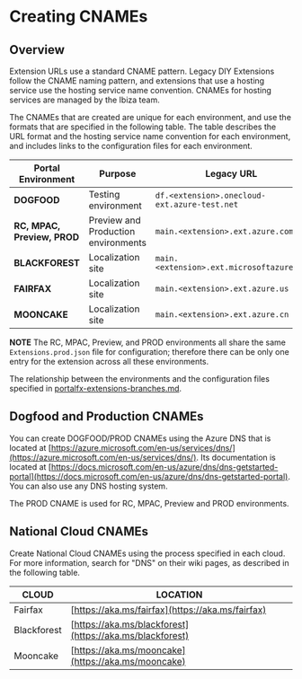 <a name="creating-cnames"></a>
# Creating CNAMEs


<a name="creating-cnames-overview"></a>
## Overview

 Extension URLs use a standard CNAME pattern. Legacy DIY Extensions follow the CNAME naming pattern, and extensions that use a hosting service use the hosting service name convention. CNAMEs for hosting services are managed by the Ibiza team. 
 
 The CNAMEs that are created are unique for each environment, and use the formats that are specified in the following table.  The table describes the URL format and the hosting service name convention for each environment, and includes links to the configuration files for each environment.

| Portal Environment           | Purpose                             | Legacy URL | Configuration File  | Hosting Service |
| ---------------------------- | ----------------------------------- | -- |  --- | --- |
| **DOGFOOD**                  | Testing environment                 | `df.<extension>.onecloud-ext.azure-test.net` |   [Extensions.dogfood.json](https://msazure.visualstudio.com/One/Azure%20Portal/_git/AzureUX-PortalFx?_a=contents&path=%2Fsrc%2FRDPackages%2FOneCloud%2FExtensions.dogfood.json&version=GBdev)  | `//hosting.onecloud.azure-test.net/{contentUnbundlerRoutePrefix}` |
| **RC, MPAC, Preview, PROD**  | Preview and Production environments | `main.<extension>.ext.azure.com` | [Extensions.prod.json](https://msazure.visualstudio.com/One/Azure%20Portal/_git/AzureUX-PortalFx?_a=contents&path=%2Fsrc%2FRDPackages%2FOneCloud%2FExtensions.prod.json&version=GBdev) 	| {contentUnbundlerRoutePrefix}.hosting.portal.azure.net/{contentUnbundlerRoutePrefix} |
| **BLACKFOREST**              | Localization site                   | `main.<extension>.ext.microsoftazure.de` | [Extensions.bf.json](https://msazure.visualstudio.com/One/Azure%20Portal/_git/AzureUX-PortalFx?_a=contents&path=%2Fsrc%2FRDPackages%2FOneCloud%2FExtensions.bf.json&version=GBdev)    |  //{contentUnbundlerRoutePrefix}.hosting.azure-api.de/{contentUnbundlerRoutePrefix} |
| **FAIRFAX**                  | Localization site                   |  `main.<extension>.ext.azure.us` | [Extensions.ff.json](https://msazure.visualstudio.com/One/Azure%20Portal/_git/AzureUX-PortalFx?_a=contents&path=%2Fsrc%2FRDPackages%2FOneCloud%2FExtensions.ff.json&version=GBdev)   |  {contentUnbundlerRoutePrefix}.hosting.azureportal.usgovcloudapi.net/{contentUnbundlerRoutePrefix |
| **MOONCAKE**                 | Localization site                   | `main.<extension>.ext.azure.cn` | [Extensions.mc.json](https://msazure.visualstudio.com/One/Azure%20Portal/_git/AzureUX-PortalFx?_a=contents&path=%2Fsrc%2FRDPackages%2FOneCloud%2FExtensions.mc.json&version=GBdev)    | {contentUnbundlerRoutePrefix}.hosting.azureportal.chinacloudapi.cn/{contentUnbundlerRoutePrefix} |                  |

**NOTE** The RC, MPAC, Preview, and PROD environments all share the same `Extensions.prod.json` file for configuration; therefore there can be only one entry for the extension across all these environments. 

The relationship between the environments and the configuration files specified in [portalfx-extensions-branches.md](portalfx-extensions-branches.md).

<a name="creating-cnames-dogfood-and-production-cnames"></a>
## Dogfood and Production CNAMEs

You can create DOGFOOD/PROD CNAMEs using the Azure DNS that is located at
 [https://azure.microsoft.com/en-us/services/dns/](https://azure.microsoft.com/en-us/services/dns/). Its documentation is located at  [https://docs.microsoft.com/en-us/azure/dns/dns-getstarted-portal](https://docs.microsoft.com/en-us/azure/dns/dns-getstarted-portal).  You can also use any DNS hosting system.

The PROD CNAME is used for RC, MPAC, Preview and PROD environments.

<a name="creating-cnames-national-cloud-cnames"></a>
## National Cloud CNAMEs

Create National Cloud CNAMEs using the process specified in each cloud.  For more information, search for "DNS" on their wiki pages, as described in the following table.

 | CLOUD        | LOCATION                                                 |
 | ------------ | -------------------------------------------------------- |
 | Fairfax      | [https://aka.ms/fairfax](https://aka.ms/fairfax)         |
 | Blackforest  | [https://aka.ms/blackforest](https://aka.ms/blackforest) |
 | Mooncake     | [https://aka.ms/mooncake](https://aka.ms/mooncake)       |

<!--
gitdown": "include-file", "file": "../templates/portalfx-extensions-glossary-cnames.md"}
-->
